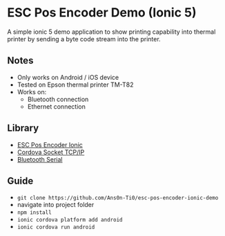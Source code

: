 # ESC Pos Encoder Demo (Ionic 5)

A simple ionic 5 demo application to show printing capability into thermal printer by sending a byte code stream into the printer.

## Notes

- Only works on Android / iOS device
- Tested on Epson thermal printer TM-T82
- Works on:
  - Bluetooth connection
  - Ethernet connection

## Library

- [ESC Pos Encoder Ionic ](https://github.com/Ans0n-Ti0/EscPosEncoder)
- [Cordova Socket TCP/IP](https://github.com/blocshop/sockets-for-cordova)
- [Bluetooth Serial](https://ionicframework.com/docs/native/bluetooth-serial)

## Guide

- `git clone https://github.com/Ans0n-Ti0/esc-pos-encoder-ionic-demo`
- navigate into project folder
- `npm install`
- `ionic cordova platform add android`
- `ionic cordova run android`
